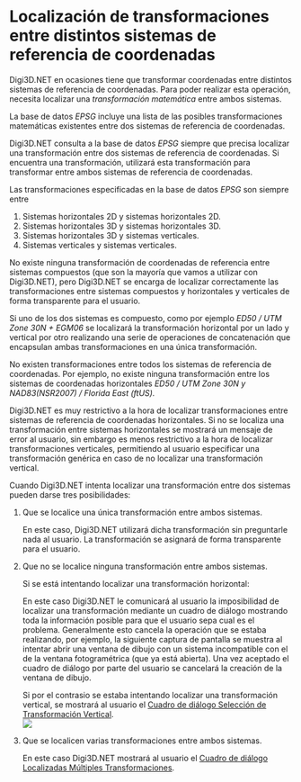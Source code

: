 # Localización de transformaciones entre distintos sistemas de referencia de coordenadas

Digi3D.NET en ocasiones tiene que transformar coordenadas entre distintos sistemas de referencia de coordenadas. Para poder realizar esta operación, necesita localizar una _transformación matemática_ entre ambos sistemas.

La base de datos _EPSG_ incluye una lista de las posibles transformaciones matemáticas existentes entre dos sistemas de referencia de coordenadas.

Digi3D.NET consulta a la base de datos _EPSG_ siempre que precisa localizar una transformación entre dos sistemas de referencia de coordenadas. Si encuentra una transformación, utilizará esta transformación para transformar entre ambos sistemas de referencia de coordenadas.

Las transformaciones especificadas en la base de datos _EPSG_ son siempre entre

1. Sistemas horizontales 2D y sistemas horizontales 2D.
2. Sistemas horizontales 3D y sistemas horizontales 3D.
3. Sistemas horizontales 3D y sistemas verticales.
4. Sistemas verticales y sistemas verticales.

No existe ninguna transformación de coordenadas de referencia entre sistemas compuestos (que son la mayoría que vamos a utilizar con Digi3D.NET), pero Digi3D.NET se encarga de localizar correctamente las transformaciones entre sistemas compuestos y horizontales y verticales de forma transparente para el usuario.

Si uno de los dos sistemas es compuesto, como por ejemplo _ED50 / UTM Zone 30N + EGM06_ se localizará la transformación horizontal por un lado y vertical por otro realizando una serie de operaciones de concatenación que encapsulan ambas transformaciones en una única transformación.

No existen transformaciones entre todos los sistemas de referencia de coordenadas. Por ejemplo, no existe ninguna transformación entre los sistemas de coordenadas horizontales _ED50 / UTM Zone 30N y NAD83(NSR2007) / Florida East (ftUS)._

Digi3D.NET es muy restrictivo a la hora de localizar transformaciones entre sistemas de referencia de coordenadas horizontales. Si no se localiza una transformación entre sistemas horizontales se mostrará un mensaje de error al usuario, sin embargo es menos restrictivo a la hora de localizar transformaciones verticales, permitiendo al usuario especificar una transformación genérica en caso de no localizar una transformación vertical.

Cuando Digi3D.NET intenta localizar una transformación entre dos sistemas pueden darse tres posibilidades:

1.  Que se localice una única transformación entre ambos sistemas.

    En este caso, Digi3D.NET utilizará dicha transformación sin preguntarle nada al usuario. La transformación se asignará de forma transparente para el usuario.
2.  Que no se localice ninguna transformación entre ambos sistemas.

    Si se está intentando localizar una transformación horizontal:

    En este caso Digi3D.NET le comunicará al usuario la imposibilidad de localizar una transformación mediante un cuadro de diálogo mostrando toda la información posible para que el usuario sepa cual es el problema. Generalmente esto cancela la operación que se estaba realizando, por ejemplo, la siguiente captura de pantalla se muestra al intentar abrir una ventana de dibujo con un sistema incompatible con el de la ventana fotogramétrica (que ya está abierta). Una vez aceptado el cuadro de diálogo por parte del usuario se cancelará la creación de la ventana de dibujo.

    Si por el contrasio se estaba intentando localizar una transformación vertical, se mostrará al usuario el [Cuadro de diálogo Selección de Transformación Vertical](https://github.com/digi21/docs/tree/7fc627c885c16fb88afc7cc05a6df2a2f4a54563/digi3d-net/sistemas-referencia-coordenadas/CuadroDeDialogoSeleccionDeTransformacionVertical.html).\
    ![](<../../.gitbook/assets/Mensaje de error porque no existe transformación entre dos sistemas.PNG>)
3.  Que se localicen varias transformaciones entre ambos sistemas.

    En este caso Digi3D.NET mostrará al usuario el [Cuadro de diálogo Localizadas Múltiples Transformaciones](https://github.com/digi21/docs/tree/7fc627c885c16fb88afc7cc05a6df2a2f4a54563/digi3d-net/sistemas-referencia-coordenadas/CuadroDeDialogoLocalizadasMultiplesTransformaciones.html).
